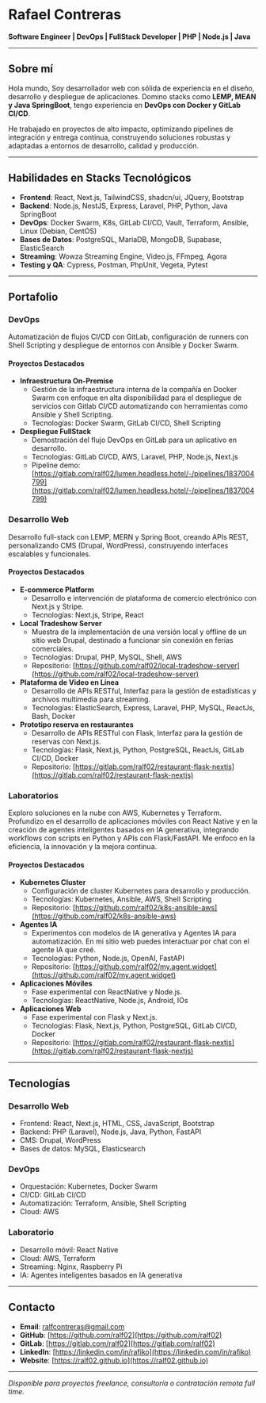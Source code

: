 # Rafael Contreras
**Software Engineer | DevOps | FullStack Developer | PHP | Node.js | Java**

---

## Sobre mí

Hola mundo, Soy desarrollador web con sólida de experiencia en el diseño, desarrollo y despliegue de aplicaciones. Domino stacks como **LEMP, MEAN y Java SpringBoot**, tengo experiencia en **DevOps con Docker y GitLab CI/CD**.

He trabajado en proyectos de alto impacto, optimizando pipelines de integración y entrega continua, construyendo soluciones robustas y adaptadas a entornos de desarrollo, calidad y producción.

---

## Habilidades en Stacks Tecnológicos

- **Frontend**: React, Next.js, TailwindCSS, shadcn/ui, JQuery, Bootstrap
- **Backend**: Node.js, NestJS,  Express, Laravel, PHP, Python, Java SpringBoot
- **DevOps**: Docker Swarm, K8s, GitLab CI/CD, Vault, Terraform, Ansible, Linux (Debian, CentOS)
- **Bases de Datos**: PostgreSQL, MariaDB, MongoDB, Supabase, ElasticSearch
- **Streaming**: Wowza Streaming Engine, Video.js, FFmpeg, Agora
- **Testing y QA**: Cypress, Postman, PhpUnit, Vegeta, Pytest

---

## Portafolio

### DevOps

Automatización de flujos CI/CD con GitLab, configuración de runners con Shell Scripting y despliegue de entornos con Ansible y Docker Swarm.

#### Proyectos Destacados
- **Infraestructura On-Premise**
  - Gestión de la infraestructura interna de la compañía en Docker Swarm con enfoque en alta disponibilidad para el despliegue de servicios con Gitlab CI/CD automatizando con herramientas como Ansible y Shell Scripting.
  - Tecnologías: Docker Swarm, GitLab CI/CD, Shell Scripting
- **Despliegue FullStack**
  - Demostración del flujo DevOps en GitLab para un aplicativo en desarrollo.
  - Tecnologías: GitLab CI/CD, AWS, Laravel, PHP, Node.js, Next.js
  - Pipeline demo: [https://gitlab.com/ralf02/lumen.headless.hotel/-/pipelines/1837004799](https://gitlab.com/ralf02/lumen.headless.hotel/-/pipelines/1837004799)

### Desarrollo Web

Desarrollo full-stack con LEMP, MERN y Spring Boot, creando APIs REST, personalizando CMS (Drupal, WordPress), construyendo interfaces escalables y funcionales.

#### Proyectos Destacados
- **E-commerce Platform**
  - Desarrollo e intervención de plataforma de comercio electrónico con Next.js y Stripe.
  - Tecnologías: Next.js, Stripe, React
- **Local Tradeshow Server**
  - Muestra de la implementación de una versión local y offline de un sitio web Drupal, destinado a funcionar sin conexión en ferias comerciales.
  - Tecnologías: Drupal, PHP, MySQL, Shell, AWS
  - Repositorio: [https://github.com/ralf02/local-tradeshow-server](https://github.com/ralf02/local-tradeshow-server)
- **Plataforma de Video en Línea**
  - Desarrollo de APIs RESTful, Interfaz para la gestión de estadísticas y archivos multimedia para streaming.
  - Tecnologías: ElasticSearch, Express, Laravel, PHP, MySQL, ReactJs, Bash, Docker
- **Prototipo reserva en restaurantes**
  - Desarrollo de APIs RESTful con Flask, Interfaz para la gestión de reservas con Next.js.
  - Tecnologías: Flask, Next.js, Python, PostgreSQL, ReactJs, GitLab CI/CD, Docker
  - Repositorio: [https://gitlab.com/ralf02/restaurant-flask-nextjs](https://gitlab.com/ralf02/restaurant-flask-nextjs)

### Laboratorios

Exploro soluciones en la nube con AWS, Kubernetes y Terraform. Profundizo en el desarrollo de aplicaciones móviles con React Native y en la creación de agentes inteligentes basados en IA generativa, integrando workflows con scripts en Python y APIs con Flask/FastAPI. Me enfoco en la eficiencia, la innovación y la mejora continua.

#### Proyectos Destacados
- **Kubernetes Cluster**
  - Configuración de cluster Kubernetes para desarrollo y producción.
  - Tecnologías: Kubernetes, Ansible, AWS, Shell Scripting
  - Repositorio: [https://github.com/ralf02/k8s-ansible-aws](https://github.com/ralf02/k8s-ansible-aws)
- **Agentes IA**
  - Experimentos con modelos de IA generativa y Agentes IA para automatización. En mi sitio web puedes interactuar por chat con el agente IA que creé.
  - Tecnologías: Python, Node.js, OpenAI, FastAPI
  - Repositorio: [https://github.com/ralf02/my.agent.widget](https://github.com/ralf02/my.agent.widget)
- **Aplicaciones Móviles**
  - Fase experimental con ReactNative y Node.js.
  - Tecnologías: ReactNative, Node.js, Android, IOs
- **Aplicaciones Web**
  - Fase experimental con Flask y Next.js.
  - Tecnologías: Flask, Next.js, Python, PostgreSQL, GitLab CI/CD, Docker
  - Repositorio: [https://gitlab.com/ralf02/restaurant-flask-nextjs](https://gitlab.com/ralf02/restaurant-flask-nextjs)

---

## Tecnologías

### Desarrollo Web
- Frontend: React, Next.js, HTML, CSS, JavaScript, Bootstrap
- Backend: PHP (Laravel), Node.js, Java, Python, FastAPI
- CMS: Drupal, WordPress
- Bases de datos: MySQL, Elasticsearch

### DevOps
- Orquestación: Kubernetes, Docker Swarm
- CI/CD: GitLab CI/CD
- Automatización: Terraform, Ansible, Shell Scripting
- Cloud: AWS

### Laboratorio
- Desarrollo móvil: React Native
- Cloud: AWS, Terraform
- Streaming: Nginx, Raspberry Pi
- IA: Agentes inteligentes basados en IA generativa

---

## Contacto

- **Email**: ralfcontreras@gmail.com
- **GitHub**: [https://github.com/ralf02](https://github.com/ralf02)
- **GitLab**: [https://gitlab.com/ralf02](https://gitlab.com/ralf02)
- **LinkedIn**: [https://linkedin.com/in/rafiko](https://linkedin.com/in/rafiko)
- **Website**: [https://ralf02.github.io](https://ralf02.github.io)

---

*Disponible para proyectos freelance, consultoría o contratación remota full time.*
